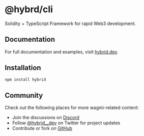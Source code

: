 # @hybrd/cli

Solidity + TypeScript Framework for rapid Web3 development.

## Documentation

For full documentation and examples, visit [hybrid.dev](https://hybrid.dev).

## Installation

```sh
npm install hybrid
```

## Community

Check out the following places for more wagmi-related content:

- Join the discussions on [Discord](https://discord.gg/AcJFXZ9Mfk)
- Follow [@hybrid\_\_dev](https://twitter.com/hybrid__dev) on Twitter for project updates
- Contribute or fork on [GitHub](https://github.com/hybridhq/hybrid)
